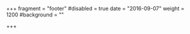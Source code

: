 +++
fragment = "footer"
#disabled = true
date = "2016-09-07"
weight = 1200
#background = ""


+++


